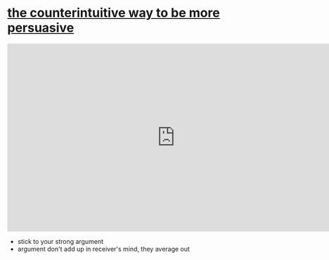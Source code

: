 # [the counterintuitive way to be more persuasive](https://www.youtube.com/watch?v=hK8kk_3WA7w)

<iframe width="761" height="428" src="https://www.youtube.com/embed/hK8kk_3WA7w" title="YouTube video player" frameborder="0" allow="accelerometer; autoplay; clipboard-write; encrypted-media; gyroscope; picture-in-picture" allowfullscreen></iframe>

-   stick to your strong argument
-   argument don't add up in receiver's mind, they average out
